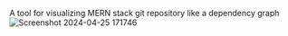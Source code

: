 A tool for visualizing MERN stack git repository like a dependency graph 
![Screenshot 2024-04-25 171746](https://github.com/user-attachments/assets/b10d8e9d-813b-4f60-8679-fb620cf3ab1e)

